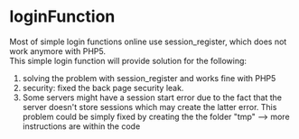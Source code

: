 loginFunction
=============
Most of simple login functions online use session_register, which does not work anymore with PHP5.</br>
This simple login function will provide solution for the following:</br>

1) solving the problem with session_register and works fine with PHP5
2) security: fixed the back page security leak. 
3) Some servers might have a session start error due to the fact that the server doesn't store sessions which may create
the latter error. This problem could be simply fixed by creating the  the folder "tmp" --> more instructions are within
the code
